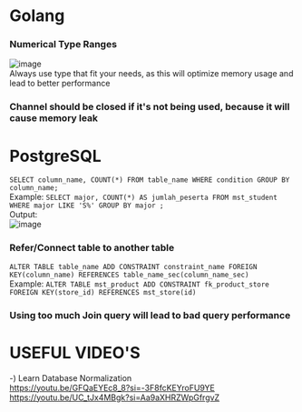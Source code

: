 # Golang
### Numerical Type Ranges
![image](https://github.com/Damarwendha/Golang/assets/143293717/5a04f7c7-4f6a-458d-86e9-126c6fd33fed)
<br/>
Always use type that fit your needs, as this will optimize memory usage and lead to better performance

### Channel should be closed if it's not being used, because it will cause memory leak

# PostgreSQL
```SELECT column_name, COUNT(*) FROM table_name WHERE condition GROUP BY column_name;```
<br />
Example: ```SELECT major, COUNT(*) AS jumlah_peserta FROM mst_student WHERE major LIKE 'S%' GROUP BY major ;```
<br />
Output:
<br />
![image](https://github.com/Damarwendha/Golang/assets/143293717/ec61a1f9-80f4-4854-bc31-1f9892d7d981)

### Refer/Connect table to another table
```ALTER TABLE table_name ADD CONSTRAINT constraint_name FOREIGN KEY(column_name) REFERENCES table_name_sec(column_name_sec)```
<br />
Example: ```ALTER TABLE mst_product ADD CONSTRAINT fk_product_store FOREIGN KEY(store_id) REFERENCES mst_store(id)```

### Using too much Join query will lead to bad query performance

# USEFUL VIDEO'S
-) Learn Database Normalization
<br />
https://youtu.be/GFQaEYEc8_8?si=-3F8fcKEYroFU9YE
<br />
https://youtu.be/UC_tJx4MBgk?si=Aa9aXHRZWpGfrgvZ
